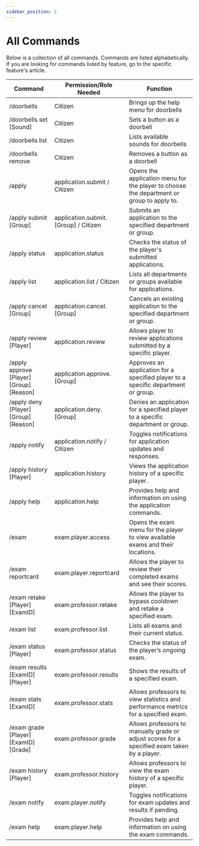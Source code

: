 ```yaml
---
sidebar_position: 2
---
```


# All Commands

Below is a collection of all commands. Commands are listed alphabetically. If you are looking for commands listed by feature, go to the specific feature's article.

| Command                                  | Permission/Role Needed               | Function                                                                                     |
|------------------------------------------|--------------------------------------|----------------------------------------------------------------------------------------------|
| /doorbells                               | Citizen                              | Brings up the help menu for doorbells                                                        |
| /doorbells set [Sound]                   | Citizen                              | Sets a button as a doorbell                                                                  |
| /doorbells list                          | Citizen                              | Lists available sounds for doorbells                                                         |
| /doorbells remove                        | Citizen                              | Removes a button as a doorbell                                                               |
| /apply                                   | application.submit / Citizen         | Opens the application menu for the player to choose the department or group to apply to.     |
| /apply submit [Group]                    | application.submit.[Group] / Citizen | Submits an application to the specified department or group.                                 |
| /apply status                            | application.status                   | Checks the status of the player's submitted applications.                                    |
| /apply list                              | application.list / Citizen           | Lists all departments or groups available for applications.                                  |
| /apply cancel [Group]                    | application.cancel.[Group]           | Cancels an existing application to the specified department or group.                        |
| /apply review [Player]                   | application.review                   | Allows player to review applications submitted by a specific player.                         |
| /apply approve [Player] [Group] [Reason] | application.approve.[Group]          | Approves an application for a specified player to a specific department or group.            |
| /apply deny [Player] [Group] [Reason]    | application.deny.[Group]             | Denies an application for a specified player to a specific department or group.              |
| /apply notify                            | application.notify / Citizen         | Toggles notifications for application updates and responses.                                 |
| /apply history [Player]                  | application.history                  | Views the application history of a specific player.                                          |
| /apply help                              | application.help                     | Provides help and information on using the application commands.                             |
| /exam                                    | exam.player.access                   | Opens the exam menu for the player to view available exams and their locations.              | 
| /exam reportcard                         | exam.player.reportcard               | Allows the player to review their completed exams and see their scores.                      |
| /exam retake [Player] [ExamID]           | exam.professor.retake                | Allows the player to bypass cooldown and retake a specified exam.                            |
| /exam list                               | exam.professor.list                  | Lists all exams and their current status.                                                    |
| /exam status [Player]                    | exam.professor.status                | Checks the status of the player’s ongoing exam.                                              | 
| /exam results [ExamID] [Player]          | exam.professor.results               | Shows the results of a specified exam.                                                       |
| /exam stats [ExamID]                     | exam.professor.stats                 | Allows professors to view statistics and performance metrics for a specified exam.           |
| /exam grade [Player] [ExamID] [Grade]    | exam.professor.grade                 | Allows professors to manually grade or adjust scores for a specified exam taken by a player. |
| /exam history [Player]                   | exam.professor.history               | Allows professors to view the exam history of a specific player.                             |
| /exam notify                             | exam.player.notify                   | Toggles notifications for exam updates and results if pending.                               |
| /exam help                               | exam.player.help                     | Provides help and information on using the exam commands.                                    |